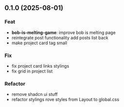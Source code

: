 ## 0.1.0 (2025-08-01)

### Feat

- **bob-is-melting-game**: improve bob is melting page
- reintegrate post functionality add posts list back
- make project card tag small

### Fix

- fix project card links stylings
- fix grid in project list

### Refactor

- remove shadcn ui stuff
- refactor stylings rove styles from Layout to global.css
